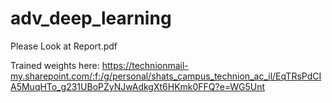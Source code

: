 # adv_deep_learning

Please Look at Report.pdf

Trained weights here: https://technionmail-my.sharepoint.com/:f:/g/personal/shats_campus_technion_ac_il/EqTRsPdCIA5MuqHTo_g231UBoPZyNJwAdkgXt6HKmk0FFQ?e=WG5Unt
